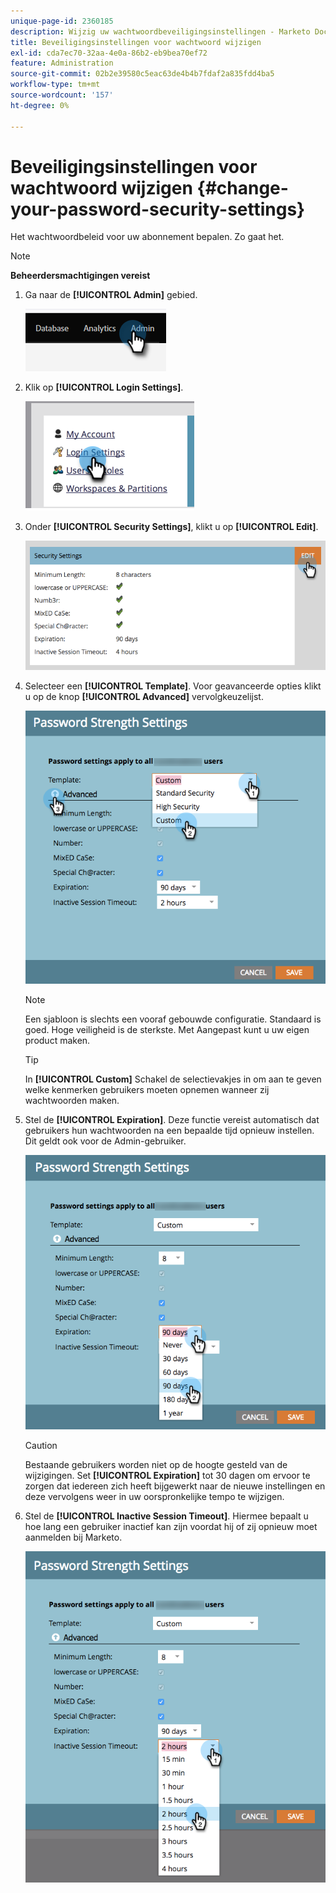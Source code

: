 ```yaml
---
unique-page-id: 2360185
description: Wijzig uw wachtwoordbeveiligingsinstellingen - Marketo Docs - Productdocumentatie
title: Beveiligingsinstellingen voor wachtwoord wijzigen
exl-id: cda7ec70-32aa-4e0a-86b2-eb9bea70ef72
feature: Administration
source-git-commit: 02b2e39580c5eac63de4b4b7fdaf2a835fdd4ba5
workflow-type: tm+mt
source-wordcount: '157'
ht-degree: 0%

---
```


# Beveiligingsinstellingen voor wachtwoord wijzigen {#change-your-password-security-settings}

Het wachtwoordbeleid voor uw abonnement bepalen. Zo gaat het.

>[!NOTE]
>
>**Beheerdersmachtigingen vereist**

1. Ga naar de **[!UICONTROL Admin]** gebied.

   ![](assets/change-your-password-security-settings-1.png)

1. Klik op **[!UICONTROL Login Settings]**.

   ![](assets/change-your-password-security-settings-2.png)

1. Onder **[!UICONTROL Security Settings]**, klikt u op **[!UICONTROL Edit]**.

   ![](assets/change-your-password-security-settings-3.png)

1. Selecteer een **[!UICONTROL Template]**. Voor geavanceerde opties klikt u op de knop **[!UICONTROL Advanced]** vervolgkeuzelijst.

   ![](assets/change-your-password-security-settings-4.png)

   >[!NOTE]
   >
   >Een sjabloon is slechts een vooraf gebouwde configuratie. Standaard is goed. Hoge veiligheid is de sterkste. Met Aangepast kunt u uw eigen product maken.

   >[!TIP]
   >
   >In **[!UICONTROL Custom]** Schakel de selectievakjes in om aan te geven welke kenmerken gebruikers moeten opnemen wanneer zij wachtwoorden maken.

1. Stel de **[!UICONTROL Expiration]**. Deze functie vereist automatisch dat gebruikers hun wachtwoorden na een bepaalde tijd opnieuw instellen. Dit geldt ook voor de Admin-gebruiker.

   ![](assets/change-your-password-security-settings-5.png)

   >[!CAUTION]
   >
   >Bestaande gebruikers worden niet op de hoogte gesteld van de wijzigingen. Set **[!UICONTROL Expiration]** tot 30 dagen om ervoor te zorgen dat iedereen zich heeft bijgewerkt naar de nieuwe instellingen en deze vervolgens weer in uw oorspronkelijke tempo te wijzigen.

1. Stel de **[!UICONTROL Inactive Session Timeout]**. Hiermee bepaalt u hoe lang een gebruiker inactief kan zijn voordat hij of zij opnieuw moet aanmelden bij Marketo.

   ![](assets/change-your-password-security-settings-6.png)
